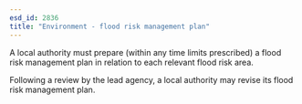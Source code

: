 ```yaml
---
esd_id: 2836
title: "Environment - flood risk management plan"
---
```


A local authority must prepare (within any time limits prescribed) a flood risk management plan in relation to each relevant flood risk area.

Following a review by the lead agency, a local authority may revise its flood risk management plan.

